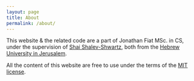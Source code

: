 ```yaml
---
layout: page
title: About
permalink: /about/
---
```


This website & the related code are a part of Jonathan Fiat MSc. in CS, under the supervision of [Shai Shalev-Shwartz][shai], both from the [Hebrew University in Jerusalem][huji].

All the content of this website are free to use under the terms of the [MIT license][license].

[shai]: https://www.cs.huji.ac.il/~shais/
[huji]: http://new.huji.ac.il/en
[license]: https://github.com/jonathanfiat/ApproxiPong/blob/gh-pages/LICENSE
